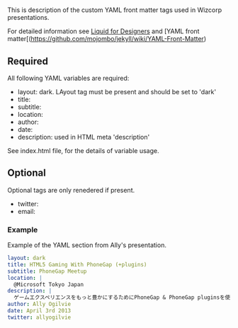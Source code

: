 # 

This is description of the custom YAML front matter tags used in Wizcorp presentations.

For detailed information see [Liquid for Designers](https://github.com/Shopify/liquid/wiki/Liquid-for-Designers) and [YAML front matter[(https://github.com/mojombo/jekyll/wiki/YAML-Front-Matter)

## Required

All following YAML variables are required:

- layout: dark. LAyout tag must be present and should be set to 'dark' 
- title: 
- subtitle: 
- location: 
- author: 
- date: 
- description: used in HTML meta 'description'

See index.html file, for the details of variable usage.

## Optional

Optional tags are only renedered if present.

- twitter: 
- email: 

### Example

Example of the YAML section from Ally's presentation.

~~~~~~~~~~~~~~~~~~~~~~~~~~~~~~~~~~~~~~~~~~~~yaml
layout: dark
title: HTML5 Gaming With PhoneGap (+plugins)
subtitle: PhoneGap Meetup 
location: |
  @Microsoft Tokyo Japan
description: |
  ゲームエクスペリエンスをもっと豊かにするためにPhoneGap & PhoneGap pluginsを使用する方法について説明します。 PhoneGapとNode.jsを使ったHTML5ゲーム設計のための技術についてや、WebView間のデータのやりとについても説明します。
author: Ally Ogilvie
date: April 3rd 2013
twitter: allyogilvie
~~~~~~~~~~~~~~~~~~~~~~~~~~~~~~~~~~~~~~~~~~~~

